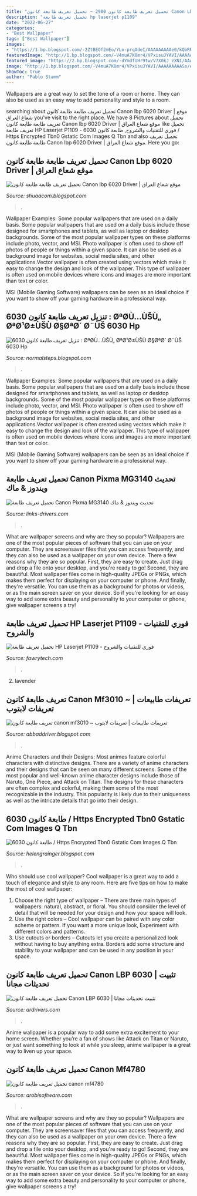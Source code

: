 ```yaml
---
title: "تحميل تعريف طابعة كانون 2900 ~ تحميل تعريف طابعة كانون Canon Lbp 6030"
description: "تحميل تعريف طابعة hp laserjet p1109"
date: "2022-06-27"
categories:
- "Best Wallpaper"
tags: ["Best Wallpaper"]
images:
- "https://1.bp.blogspot.com/-2ZtBEOf2mEo/YLo-prqAdeI/AAAAAAAAAe0/kQbRREhwxvAYC7167oQ21b32uOYBzujcgCNcBGAsYHQ/w1200-h630-p-k-no-nu/Fawrytech.png"
featuredImage: "http://1.bp.blogspot.com/-V4muA7K8mr4/VPxisuJYAVI/AAAAAAAAASs/ebw9g8pk33M/w1200-h630-p-k-no-nu/Canon%2Bi-SENSYS%2BMF3010.jpg"
featured_image: "https://2.bp.blogspot.com/-dYmdfUHr9tw/V7X0kJ_zXNI/AAAAAAAAAMQ/bipsHK2iHB4RExTsRrrZLr3KqzRPP5HfQCLcB/s1600/Canon%2Blbp6020b.jpg"
image: "http://1.bp.blogspot.com/-V4muA7K8mr4/VPxisuJYAVI/AAAAAAAAASs/ebw9g8pk33M/w1200-h630-p-k-no-nu/Canon%2Bi-SENSYS%2BMF3010.jpg"
ShowToc: true
author: "Pablo Stamm"
---
```



Wallpapers are a great way to set the tone of a room or home. They can also be used as an easy way to add personality and style to a room.

	

		
searching about تحميل تعريف طابعة طابعة كانون Canon lbp 6020 Driver | موقع شعاع العراق you've visit to the right place. We have 8 Pictures about تحميل تعريف طابعة طابعة كانون Canon lbp 6020 Driver | موقع شعاع العراق like تحميل تعريف طابعة HP Laserjet P1109 - فوري للتقنيات والشروح, طابعة كانون 6030 / Https Encrypted Tbn0 Gstatic Com Images Q Tbn and also تحميل تعريف طابعة طابعة كانون Canon lbp 6020 Driver | موقع شعاع العراق. Here you go:
		
    
## تحميل تعريف طابعة طابعة كانون Canon Lbp 6020 Driver | موقع شعاع العراق

<img loading=lazy src="https://2.bp.blogspot.com/-dYmdfUHr9tw/V7X0kJ_zXNI/AAAAAAAAAMQ/bipsHK2iHB4RExTsRrrZLr3KqzRPP5HfQCLcB/s1600/Canon%2Blbp6020b.jpg" onerror="this.onerror=null;this.src='https://tse2.mm.bing.net/th?id=OIP.MGqMB4-lxk3s6zGIOeL2fAHaFk&amp;pid=15.1';" alt="تحميل تعريف طابعة طابعة كانون Canon lbp 6020 Driver | موقع شعاع العراق">

_Source: shuaacom.blogspot.com_

>. 

	

Wallpaper Examples: Some popular wallpapers that are used on a daily basis.
Some popular wallpapers that are used on a daily basis include those designed for smartphones and tablets, as well as laptop or desktop backgrounds. Some of the most popular wallpaper types on these platforms include photo, vector, and MSI. 
Photo wallpaper is often used to show off photos of people or things within a given space. It can also be used as a background image for websites, social media sites, and other applications.Vector wallpaper is often created using vectors which make it easy to change the design and look of the wallpaper. This type of wallpaper is often used on mobile devices where icons and images are more important than text or color. 

MSI (Mobile Gaming Software) wallpapers can be seen as an ideal choice if you want to show off your gaming hardware in a professional way.

    
## تنزيل تعريف طابعة كانون 6030 : ØªØ­Ù…ÙŠÙ„ ØªØ¹Ø±ÙŠÙ Ø§ØªØ´ Ø¨ÙŠ 6030 Hp

<img loading=lazy src="https://lh5.googleusercontent.com/proxy/yuJBALO5km7jieTJsh9A7L7DHc4cLx026TZAIzJAiZHpDmcA_GKiiHre18fVPyQ4TvB1mwrakW4gxCNJAfuoSVWL5QkYHDkUTGIwvAJg-BdI7JguTcG1spcoePXsnw5nkc3ocYBNd2ZWChNs3hhYipRRVuyw4unLrhn1t6smLkkZeG5tz3QeAv8MSx8h6k4hG8u8cnNo4fK0nSVSeCISXEEqJV1tYmYf=w1200-h630-p-k-no-nu" onerror="this.onerror=null;this.src='https://tse4.mm.bing.net/th?id=OIP.x83Q56rZgxVdw5urZCS0SwHaGD&amp;pid=15.1';" alt="تنزيل تعريف طابعة كانون 6030 : ØªØ­Ù…ÙŠÙ„ ØªØ¹Ø±ÙŠÙ Ø§ØªØ´ Ø¨ÙŠ 6030 Hp">

_Source: normalsteps.blogspot.com_

>. 

	

Wallpaper Examples: Some popular wallpapers that are used on a daily basis.
Some popular wallpapers that are used on a daily basis include those designed for smartphones and tablets, as well as laptop or desktop backgrounds. Some of the most popular wallpaper types on these platforms include photo, vector, and MSI. 
Photo wallpaper is often used to show off photos of people or things within a given space. It can also be used as a background image for websites, social media sites, and other applications.Vector wallpaper is often created using vectors which make it easy to change the design and look of the wallpaper. This type of wallpaper is often used on mobile devices where icons and images are more important than text or color. 

MSI (Mobile Gaming Software) wallpapers can be seen as an ideal choice if you want to show off your gaming hardware in a professional way.

    
## تحميل تعريف طابعة Canon Pixma MG3140 تحديث ويندوز &amp; ماك

<img loading=lazy src="https://1.bp.blogspot.com/-T-kMSTZcKfI/XtEniKPCRrI/AAAAAAAABxE/d3rA6HZ2uXQsMiZejW1MgWRoFiqZntDiACLcBGAsYHQ/s1600/Canon%2BPixma%2BMG3140.jpg" onerror="this.onerror=null;this.src='https://tse1.mm.bing.net/th?id=OIP.i7M5FgNoJMS5jYHlzDMPrwHaDr&amp;pid=15.1';" alt="تحميل تعريف طابعة Canon Pixma MG3140 تحديث ويندوز &amp; ماك">

_Source: links-drivers.com_

>. 

	

What are wallpaper screens and why are they so popular?
Wallpapers are one of the most popular pieces of software that you can use on your computer. They are screensaver files that you can access frequently, and they can also be used as a wallpaper on your own device. There a few reasons why they are so popular. First, they are easy to create. Just drag and drop a file onto your desktop, and you're ready to go! Second, they are beautiful. Most wallpaper files come in high-quality JPEGs or PNGs, which makes them perfect for displaying on your computer or phone. And finally, they're versatile. You can use them as a background for photos or videos, or as the main screen saver on your device. So if you're looking for an easy way to add some extra beauty and personality to your computer or phone, give wallpaper screens a try!

    
## تحميل تعريف طابعة HP Laserjet P1109 - فوري للتقنيات والشروح

<img loading=lazy src="https://1.bp.blogspot.com/-2ZtBEOf2mEo/YLo-prqAdeI/AAAAAAAAAe0/kQbRREhwxvAYC7167oQ21b32uOYBzujcgCNcBGAsYHQ/w1200-h630-p-k-no-nu/Fawrytech.png" onerror="this.onerror=null;this.src='https://tse4.mm.bing.net/th?id=OIP.HOlYdWthHRZMfR1JvQ6UwwHaHa&amp;pid=15.1';" alt="تحميل تعريف طابعة HP Laserjet P1109 - فوري للتقنيات والشروح">

_Source: fawrytech.com_

>. 

	

2. lavender 

    
## تعريف طابعة كانون Canon Mf3010 ~ تعريفات طابيعات | تعريفات لابتوب

<img loading=lazy src="http://1.bp.blogspot.com/-V4muA7K8mr4/VPxisuJYAVI/AAAAAAAAASs/ebw9g8pk33M/w1200-h630-p-k-no-nu/Canon%2Bi-SENSYS%2BMF3010.jpg" onerror="this.onerror=null;this.src='https://tse1.mm.bing.net/th?id=OIP.1_IJWTKCppwBceoZp57oKwHaD4&amp;pid=15.1';" alt="تعريف طابعة كانون canon mf3010 ~ تعريفات طابيعات | تعريفات لابتوب">

_Source: abbaddriver.blogspot.com_

>. 

	

Anime Characters and their Designs: Most animes feature colorful characters with distinctive designs.
There are a variety of anime characters and their designs that can be seen on many different screens. Some of the most popular and well-known anime character designs include those of Naruto, One Piece, and Attack on Titan. The designs for these characters are often complex and colorful, making them some of the most recognizable in the industry. This popularity is likely due to their uniqueness as well as the intricate details that go into their design.

    
## طابعة كانون 6030 / Https Encrypted Tbn0 Gstatic Com Images Q Tbn

<img loading=lazy src="https://lh5.googleusercontent.com/proxy/aACJ-sNOENNLiQ9JgyUiOyjiJo8nb2AK3fDdH0AOs5lgofe4ixtrdPuyXPEc95anT1hb-LQe7IFSm4J70d6ulTOfi-7A73yUlSTUxyJxi2LObw=w1200-h630-p-k-no-nu" onerror="this.onerror=null;this.src='https://tse4.mm.bing.net/th?id=OIP.g2IyZBG4gJGg2zzLKqX8RQHaD4&amp;pid=15.1';" alt="طابعة كانون 6030 / Https Encrypted Tbn0 Gstatic Com Images Q Tbn">

_Source: helengrainger.blogspot.com_

>. 

	

Who should use cool wallpaper?
Cool wallpaper is a great way to add a touch of elegance and style to any room. Here are five tips on how to make the most of cool wallpaper: 
1) Choose the right type of wallpaper – There are three main types of wallpapers: natural, abstract, or floral. You should consider the level of detail that will be needed for your design and how your space will look. 
2) Use the right colors – Cool wallpaper can be paired with any color scheme or pattern. If you want a more unique look, Experiment with different colors and patterns. 
3) Use cutouts or borders – Cutouts let you create a personalized look without having to buy anything extra. Borders add some structure and stability to your wallpaper and can be used in any position in your space.

    
## تحميل تعريف طابعة كانون Canon LBP 6030 | تثبيت تحديثات مجانا

<img loading=lazy src="https://www.ardrivers.com/wp-content/uploads/2019/10/تحميل-تعريف-طابعة-كانون-Canon-LBP-6030.jpg" onerror="this.onerror=null;this.src='https://tse1.mm.bing.net/th?id=OIP.NbtzDyVxcfaefiR0Zm3AWQHaDt&amp;pid=15.1';" alt="تحميل تعريف طابعة كانون Canon LBP 6030 | تثبيت تحديثات مجانا">

_Source: ardrivers.com_

>. 

	

Anime wallpaper is a popular way to add some extra excitement to your home screen. Whether you’re a fan of shows like Attack on Titan or Naruto, or just want something to look at while you sleep, anime wallpaper is a great way to liven up your space.

    
## تحميل تعريف طابعة كانون Canon Mf4780

<img loading=lazy src="https://2.bp.blogspot.com/-ikYAhTDxwAw/WIYlaOl-9MI/AAAAAAAABXY/G9WHdQU29EYJ1BjRyk8anLSPkhY8cQLTgCLcB/w1200-h630-p-k-no-nu/canon%2Bmf4780.jpg" onerror="this.onerror=null;this.src='https://tse3.mm.bing.net/th?id=OIP.azl5pJOkwIF_FSQ7YU86CAAAAA&amp;pid=15.1';" alt="تحميل تعريف طابعة كانون canon mf4780">

_Source: arobisoftware.com_

>. 

	

What are wallpaper screens and why are they so popular?
Wallpapers are one of the most popular pieces of software that you can use on your computer. They are screensaver files that you can access frequently, and they can also be used as a wallpaper on your own device. There a few reasons why they are so popular. First, they are easy to create. Just drag and drop a file onto your desktop, and you're ready to go! Second, they are beautiful. Most wallpaper files come in high-quality JPEGs or PNGs, which makes them perfect for displaying on your computer or phone. And finally, they're versatile. You can use them as a background for photos or videos, or as the main screen saver on your device. So if you're looking for an easy way to add some extra beauty and personality to your computer or phone, give wallpaper screens a try!


